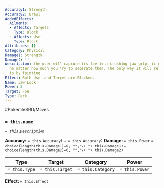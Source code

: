 ```yaml
---
Accuracy1: Strength
Accuracy2: Brawl
AddedEffects:
  Ailments:
  - Affects: Targets
    Type: Block
  - Affects: User
    Type: Block
Attributes: {}
Category: Physical
Damage1: Strength
Damage2: ''
Description: The user will capture its foe in a crushing jaw grip. It won't let go
  no matter how much you try to seperate them. The only way it will release its victim
  is by fainting.
Effect: Both User and Target are Blocked.
Name: Jaw Lock
Power: 3
Target: Foe
Type: Dark
---
```


#PokeroleSRD/Moves

### `= this.name` 
*`= this.Description`*

**Accuracy:** `= this.Accuracy1` + `= this.Accuracy2`
**Damage:** `= this.Power` `= choice(length(this.Damage1)=0, "","\+ "+ this.Damage1)` `= choice(length(this.Damage2)=0, "","\+ "+ this.Damage2)`

| Type          | Target          | Category          | Power          |
| ------------- | --------------- | ----------------  | -------------- |
| `= this.Type` | `= this.Target` | `= this.Category` | `= this.Power` | 

**Effect:** `= this.Effect`